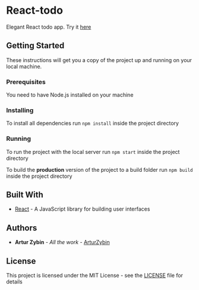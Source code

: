 # React-todo

Elegant React todo app. Try it [here](https://arturzybin.github.io/react-todo/)

## Getting Started

These instructions will get you a copy of the project up and running on your local machine.


### Prerequisites

You need to have Node.js installed on your machine

### Installing

To install all dependencies run ```npm install``` inside the project directory

### Running

To run the project with the local server run ```npm start``` inside the project directory

To build the **production** version of the project to a build folder run ```npm build``` inside the project directory


## Built With

* [React](https://reactjs.org/) - A JavaScript library for building user interfaces


## Authors

* **Artur Zybin** - *All the work* - [ArturZybin](https://github.com/ArturZybin)

## License

This project is licensed under the MIT License - see the [LICENSE](LICENSE) file for details
